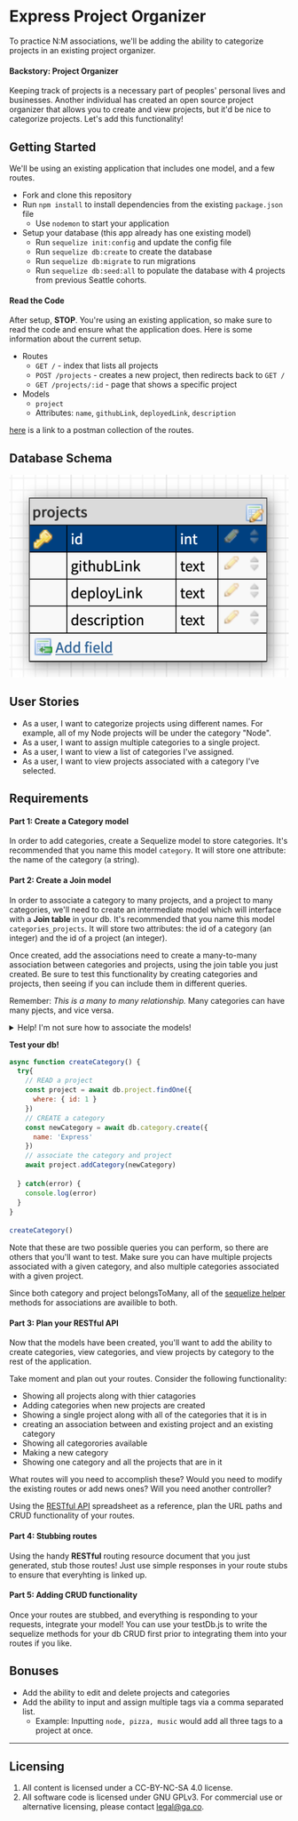 # Express Project Organizer

To practice N:M associations, we'll be adding the ability to categorize projects in an existing project organizer.

#### Backstory: Project Organizer

Keeping track of projects is a necessary part of peoples' personal lives and businesses. Another individual has created an open source project organizer that allows you to create and view projects, but it'd be nice to categorize projects. Let's add this functionality!

## Getting Started

We'll be using an existing application that includes one model, and a few routes.

* Fork and clone this repository
* Run `npm install` to install dependencies from the existing `package.json` file
  * Use `nodemon` to start your application
* Setup your database (this app already has one existing model)
  * Run `sequelize init:config` and update the config file
  * Run `sequelize db:create` to create the database
  * Run `sequelize db:migrate` to run migrations
  * Run `sequelize db:seed:all` to populate the database with 4 projects from previous Seattle cohorts.

#### Read the Code

After setup, **STOP**. You're using an existing application, so make sure to read the code and ensure what the application does. Here is some information about the current setup.

* Routes
  * `GET /` - index that lists all projects
  * `POST /projects` - creates a new project, then redirects back to `GET /`
  * `GET /projects/:id` - page that shows a specific project
* Models
  * `project`
   * Attributes: `name`, `githubLink`, `deployedLink`, `description`

[here](https://www.getpostman.com/collections/1038496cce7b19d0500a) is a link to a postman collection of the routes.

## Database Schema

![project-organizer-erd](project-organizer-erd.png)

## User Stories

* As a user, I want to categorize projects using different names. For example, all of my Node projects will be under the category "Node".
* As a user, I want to assign multiple categories to a single project.
* As a user, I want to view a list of categories I've assigned.
* As a user, I want to view projects associated with a category I've selected.

## Requirements

#### Part 1: Create a Category model

In order to add categories, create a Sequelize model to store categories. It's recommended that you name this model `category`. It will store one attribute: the name of the category (a string).

#### Part 2: Create a Join model

In order to associate a category to many projects, and a project to many categories, we'll need to create an intermediate model which will interface with a **Join table** in your db. It's recommended that you name this model `categories_projects`. It will store two attributes: the id of a category (an integer) and the id of a project (an integer).

Once created, add the associations need to create a many-to-many association between categories and projects, using the join table you just created. Be sure to test this functionality by creating categories and projects, then seeing if you can include them in different queries.


Remember: *This is a many to many relationship.* Many categories can have many pjects, and vice versa.

<details>
  <summary>Help! I'm not sure how to associate the models!</summary>

  

  ```js
  // in project.js
  static associate(models) {
    // define association here
    models.project.belongsToMany(models.category, {
      through: 'categories_projects'
    })
  }
  ```

  And a comment will belong to an article:

  ```js
  // in category.js
  static associate(models) {
    // define association here
    models.category.belongsToMany(models.project, {
      through: 'categories_projects'
    })
  }
  ```
</details>

**Test your db!**

```js
async function createCategory() {
  try{
    // READ a project
    const project = await db.project.findOne({
      where: { id: 1 }
    })
    // CREATE a category
    const newCategory = await db.category.create({
      name: 'Express'
    })
    // associate the category and project
    await project.addCategory(newCategory)

  } catch(error) {
    console.log(error)
  }
}

createCategory()
```

Note that these are two possible queries you can perform, so there are others that you'll want to test. Make sure you can have multiple projects associated with a given category, and also multiple categories associated with a given project.

Since both category and project belongsToMany, all of the [sequelize helper](https://sequelize.org/master/manual/assocs.html#-code-foo-hasmany-bar---code-) methods for associations are availible to both.

#### Part 3: Plan your **RESTful** API

Now that the models have been created, you'll want to add the ability to create categories, view categories, and view projects by category to the rest of the application.

Take moment and plan out your routes. Consider the following functionality:

* Showing all projects along with thier catagories
* Adding categories when new projects are created
* Showing a single project along with all of the categories that it is in
* creating an association between and existing project and an existing category
* Showing all categorories available
* Making a new category
* Showing one category and all the projects that are in it

What routes will you need to accomplish these? Would you need to modify the existing routes or add news ones? Will you need another controller?

Using the [RESTful API](https://docs.google.com/spreadsheets/d/1J30GHznAqAL-BBaTeV9slGHPC8sZLPoKorDuEGe7mZ0/edit?usp=sharing) spreadsheet as a reference, plan the URL paths and CRUD functionality of your routes.

#### Part 4: Stubbing routes

Using the handy **RESTful** routing resource document that you just generated, stub those routes! Just use simple responses in your route stubs to ensure that everyhting is linked up.

#### Part 5: Adding CRUD functionality

Once your routes are stubbed, and everything is responding to your requests, integrate your model! You can use your testDb.js to write the sequelize methods for your db CRUD first prior to integrating them into your routes if you like. 

## Bonuses

* Add the ability to edit and delete projects and categories
* Add the ability to input and assign multiple tags via a comma separated list.
  * Example: Inputting `node, pizza, music` would add all three tags to a project at once.

---

## Licensing
1. All content is licensed under a CC-BY-NC-SA 4.0 license.
2. All software code is licensed under GNU GPLv3. For commercial use or alternative licensing, please contact legal@ga.co.
